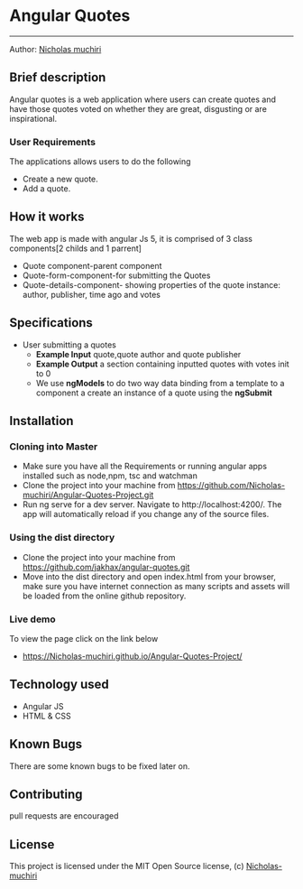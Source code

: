 Angular Quotes
===================

- - - -
Author: [Nicholas muchiri](https://github.com/Nicholas-muchiri)
## Brief description ##
Angular quotes is a web application where users can create quotes and have those quotes voted on whether they are great, disgusting or are inspirational.

### User Requirements ###
The applications allows users to do the following
  * Create a new quote.
  * Add a quote.

## How it works ##
The web app is made with angular Js 5, it is comprised of 3 class components[2 childs and 1 parrent]
  * Quote component-parent component
  * Quote-form-component-for submitting the Quotes
  * Quote-details-component- showing properties of the quote instance: author, publisher, time ago and votes

## Specifications ##
* User submitting a quotes  
    * **Example Input** quote,quote author and quote publisher
    * **Example Output** a section containing inputted quotes with votes init to 0
    * We use **ngModels** to do two way data binding from a template to a component a create an instance of a quote using the **ngSubmit**

## Installation ##
### Cloning into Master ###
* Make sure you have all the Requirements or running angular apps installed such as node,npm, tsc and watchman
* Clone the project into your machine from https://github.com/Nicholas-muchiri/Angular-Quotes-Project.git
* Run ng serve for a dev server. Navigate to http://localhost:4200/. The app will automatically reload if you change any of the source files.

### Using the dist directory ###
* Clone the project into your machine from https://github.com/jakhax/angular-quotes.git
*  Move into the dist directory and open index.html from your browser, make sure you have internet connection as many scripts and assets will be loaded from the online github repository.

### Live demo ###
To view the page click on the link below
* https://Nicholas-muchiri.github.io/Angular-Quotes-Project/

## Technology used ##

* Angular JS
* HTML & CSS

## Known Bugs ##

There are some known bugs to be fixed later on.
## Contributing ##
pull requests are encouraged


## License ##
This project is licensed under the MIT Open Source license, (c) [Nicholas-muchiri](https://github.com/Nicholas-muchiri)

